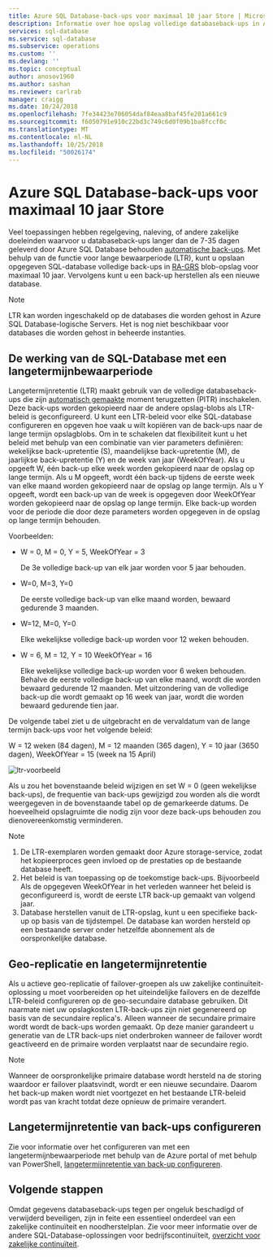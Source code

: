 ```yaml
---
title: Azure SQL Database-back-ups voor maximaal 10 jaar Store | Microsoft Docs
description: Informatie over hoe opslag volledige databaseback-ups in Azure SQL Database biedt ondersteuning voor maximaal 10 jaar.
services: sql-database
ms.service: sql-database
ms.subservice: operations
ms.custom: ''
ms.devlang: ''
ms.topic: conceptual
author: anosov1960
ms.author: sashan
ms.reviewer: carlrab
manager: craigg
ms.date: 10/24/2018
ms.openlocfilehash: 7fe34423e706054daf84eaa8baf45fe201a661c9
ms.sourcegitcommit: f6050791e910c22bd3c749c6d0f09b1ba8fccf0c
ms.translationtype: MT
ms.contentlocale: nl-NL
ms.lasthandoff: 10/25/2018
ms.locfileid: "50026174"
---
```

# <a name="store-azure-sql-database-backups-for-up-to-10-years"></a>Azure SQL Database-back-ups voor maximaal 10 jaar Store

Veel toepassingen hebben regelgeving, naleving, of andere zakelijke doeleinden waarvoor u databaseback-ups langer dan de 7-35 dagen geleverd door Azure SQL Database behouden [automatische back-ups](sql-database-automated-backups.md). Met behulp van de functie voor lange bewaarperiode (LTR), kunt u opslaan opgegeven SQL-database volledige back-ups in [RA-GRS](../storage/common/storage-redundancy-grs.md#read-access-geo-redundant-storage) blob-opslag voor maximaal 10 jaar. Vervolgens kunt u een back-up herstellen als een nieuwe database.

> [!NOTE]
> LTR kan worden ingeschakeld op de databases die worden gehost in Azure SQL Database-logische Servers. Het is nog niet beschikbaar voor databases die worden gehost in beheerde instanties.
> 

## <a name="how-sql-database-long-term-retention-works"></a>De werking van de SQL-Database met een langetermijnbewaarperiode

Langetermijnretentie (LTR) maakt gebruik van de volledige databaseback-ups die zijn [automatisch gemaakte](sql-database-automated-backups.md) moment terugzetten (PITR) inschakelen. Deze back-ups worden gekopieerd naar de andere opslag-blobs als LTR-beleid is geconfigureerd.
U kunt een LTR-beleid voor elke SQL-database configureren en opgeven hoe vaak u wilt kopiëren van de back-ups naar de lange termijn opslagblobs. Om in te schakelen dat flexibiliteit kunt u het beleid met behulp van een combinatie van vier parameters definiëren: wekelijkse back-upretentie (S), maandelijkse back-upretentie (M), de jaarlijkse back-upretentie (Y) en de week van jaar (WeekOfYear). Als u opgeeft W, één back-up elke week worden gekopieerd naar de opslag op lange termijn. Als u M opgeeft, wordt één back-up tijdens de eerste week van elke maand worden gekopieerd naar de opslag op lange termijn. Als u Y opgeeft, wordt een back-up van de week is opgegeven door WeekOfYear worden gekopieerd naar de opslag op lange termijn. Elke back-up worden voor de periode die door deze parameters worden opgegeven in de opslag op lange termijn behouden. 

Voorbeelden:

-  W = 0, M = 0, Y = 5, WeekOfYear = 3

   De 3e volledige back-up van elk jaar worden voor 5 jaar behouden.
- W=0, M=3, Y=0

   De eerste volledige back-up van elke maand worden, bewaard gedurende 3 maanden.

- W=12, M=0, Y=0

   Elke wekelijkse volledige back-up worden voor 12 weken behouden.

- W = 6, M = 12, Y = 10 WeekOfYear = 16

   Elke wekelijkse volledige back-up worden voor 6 weken behouden. Behalve de eerste volledige back-up van elke maand, wordt die worden bewaard gedurende 12 maanden. Met uitzondering van de volledige back-up die wordt gemaakt op 16 week van jaar, wordt die worden bewaard gedurende tien jaar. 

De volgende tabel ziet u de uitgebracht en de vervaldatum van de lange termijn back-ups voor het volgende beleid:

W = 12 weken (84 dagen), M = 12 maanden (365 dagen), Y = 10 jaar (3650 dagen), WeekOfYear = 15 (week na 15 April)

   ![ltr-voorbeeld](./media/sql-database-long-term-retention/ltr-example.png)


 
Als u zou het bovenstaande beleid wijzigen en set W = 0 (geen wekelijkse back-ups), de frequentie van back-ups gewijzigd zou worden als die wordt weergegeven in de bovenstaande tabel op de gemarkeerde datums. De hoeveelheid opslagruimte die nodig zijn voor deze back-ups behouden zou dienovereenkomstig verminderen. 

> [!NOTE]
1. De LTR-exemplaren worden gemaakt door Azure storage-service, zodat het kopieerproces geen invloed op de prestaties op de bestaande database heeft.
2. Het beleid is van toepassing op de toekomstige back-ups. Bijvoorbeeld Als de opgegeven WeekOfYear in het verleden wanneer het beleid is geconfigureerd is, wordt de eerste LTR back-up gemaakt van volgend jaar. 
3. Database herstellen vanuit de LTR-opslag, kunt u een specifieke back-up op basis van de tijdstempel.   De database kan worden hersteld op een bestaande server onder hetzelfde abonnement als de oorspronkelijke database. 
> 

## <a name="geo-replication-and-long-term-backup-retention"></a>Geo-replicatie en langetermijnretentie

Als u actieve geo-replicatie of failover-groepen als uw zakelijke continuïteit-oplossing u moet voorbereiden op het uiteindelijke failovers en de dezelfde LTR-beleid configureren op de geo-secundaire database gebruiken. Dit naarmate niet uw opslagkosten LTR-back-ups zijn niet gegenereerd op basis van de secundaire replica's. Alleen wanneer de secundaire primaire wordt wordt de back-ups worden gemaakt. Op deze manier garandeert u generatie van de LTR back-ups niet onderbroken wanneer de failover wordt geactiveerd en de primaire worden verplaatst naar de secundaire regio. 

> [!NOTE]
Wanneer de oorspronkelijke primaire database wordt hersteld na de storing waardoor er failover plaatsvindt, wordt er een nieuwe secundaire. Daarom het back-up maken wordt niet voortgezet en het bestaande LTR-beleid wordt pas van kracht totdat deze opnieuw de primaire verandert. 
> 

## <a name="configure-long-term-backup-retention"></a>Langetermijnretentie van back-ups configureren

Zie voor informatie over het configureren van met een langetermijnbewaarperiode met behulp van de Azure portal of met behulp van PowerShell, [langetermijnretentie van back-up configureren](sql-database-long-term-backup-retention-configure.md).

## <a name="next-steps"></a>Volgende stappen

Omdat gegevens databaseback-ups tegen per ongeluk beschadigd of verwijderd beveiligen, zijn in feite een essentieel onderdeel van een zakelijke continuïteit en noodherstelplan. Zie voor meer informatie over de andere SQL-Database-oplossingen voor bedrijfscontinuïteit, [overzicht voor zakelijke continuïteit](sql-database-business-continuity.md).
